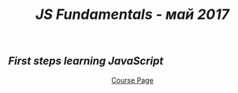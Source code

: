 <h1 align="center"><em>JS Fundamentals - май 2017</em></h1>
 
<br />

 ## *First steps learning JavaScript*

<p align="center">
<a href="https://softuni.bg/trainings/1649/js-fundamentals-may-2017">Course Page</a> <br />
</p>

